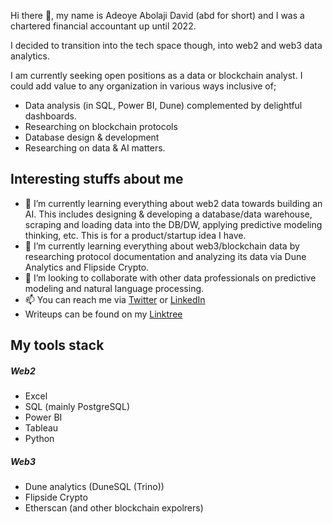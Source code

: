 Hi there 👋, my name is Adeoye Abolaji David (abd for short) and I was a chartered financial accountant up until 2022. 

I decided to transition into the tech space though, into web2 and web3 data analytics. 

I am currently seeking open positions as a data or blockchain analyst. 
I could add value to any organization in various ways inclusive of; 
* Data analysis (in SQL, Power BI, Dune) complemented by delightful dashboards. 
* Researching on blockchain protocols 
* Database design & development
* Researching on data & AI matters.   


## Interesting stuffs about me
- 🌱 I’m currently learning everything about web2 data towards building an AI. This includes designing & developing a database/data warehouse, scraping and loading data into the DB/DW, applying predictive modeling thinking, etc. This is for a product/startup idea I have. 
- 🌱 I’m currently learning everything about web3/blockchain data by researching protocol documentation and analyzing its data via Dune Analytics and Flipside Crypto.
- 💞️ I’m looking to collaborate with other data professionals on predictive modeling and natural language processing.
- 📫 You can reach me via [Twitter](https://twitter.com/abd010x) or [LinkedIn](https://www.linkedin.com/in/abolaji-david/)
- Writeups can be found on my [Linktree](https://linktr.ee/abd010x)


## My tools stack
##### Web2
* Excel
* SQL (mainly PostgreSQL)
* Power BI
* Tableau
* Python
##### Web3 
* Dune analytics (DuneSQL (Trino))
* Flipside Crypto
* Etherscan (and other blockchain expolrers)

<!---
abd010x/abd01-0x is a ✨ special ✨ repository because its `README.md` (this file) appears on your GitHub profile.
You can click the Preview link to take a look at your changes.
--->
